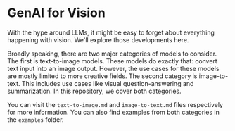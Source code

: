 # GenAI for Vision

With the hype around LLMs, it might be easy to forget about everything happening with vision. We'll explore those developments here. 

Broadly speaking, there are two major categories of models to consider. The first is text-to-image models. These models do exactly that: convert text input into an image output. However, the use cases for these models are mostly limited to more creative fields. The second category is image-to-text. This includes use cases like visual question-answering and summarization. In this repository, we cover both categories. 

You can visit the `text-to-image.md` and `image-to-text.md` files respectively for more information. You can also find examples from both categories in the `examples` folder.
